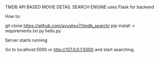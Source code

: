 TMDB API BASED MOVIE DETAIL SEARCH ENGINE
uses Flask for backend

How to:

git clone https://github.com/ayushxx7/tmdb_search/
pip install -r requirements.txt
py hello.py

Server starts running

Go to localhost:5000 or http://127.0.0.1:5000 and start searching.

